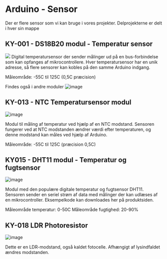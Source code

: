 # Arduino - Sensor

Der er flere sensor som vi kan bruge i vores projekter. Delprojekterne er delt i hver sin mappe

## KY-001 - DS18B20 modul - Temperatur sensor

<img style="max-width: 250px;" src="https://user-images.githubusercontent.com/44589560/159477810-7157471c-8078-49c3-9eb7-b610ace5e9e4.png" />
Digital temperatursensor der sender målinger ud på en bus-forbindelse som kan opfanges af mikrocontrollere. Hver temperatursensor har en unik adresse, så flere sensorer kan kobles på den samme Arduino indgang.

Måleområde: -55C til 125C (0,5C præcision)

Findes også i andre moduler
![image](https://user-images.githubusercontent.com/44589560/159478563-a4d94f75-5fce-440e-9012-1dd8427316e7.png)


## KY-013 - NTC Temperatursensor modul
![image](https://user-images.githubusercontent.com/44589560/159478471-6eaa5afd-fb33-40ac-b09e-c0386f5b2c71.png)

Modul til måling af temperatur ved hjælp af en NTC modstand. Sensoren fungerer ved at NTC modstanden ændrer værdi efter temperaturen, og denne modstand kan måles ved hjælp af Arduino.

Måleområde: -55C til 125C (præcision 0,5C)


## KY015 - DHT11 modul - Temperatur og fugtsensor
![image](https://user-images.githubusercontent.com/44589560/159478693-a7192797-6237-43ae-9066-d5c6f26141f4.png)

Modul med den populære digitale temperatur og fugtsensor DHT11. Sensoren sender en seriel strøm af data med målinger der kan udlæses af en mikrocontroller. Eksempelkode kan downloades her på produktsiden.

Måleområde temperatur: 0-50C
Måleområde fugtighed: 20-90%


## KY-018 LDR Photoresistor
![image](https://user-images.githubusercontent.com/44589560/159479784-88a55532-b05b-4219-ac0b-b2e9c8c55716.png)

Dette er en LDR-modstand, også kaldet fotocelle. Afhængigt af lysindfaldet ændres modstanden.



